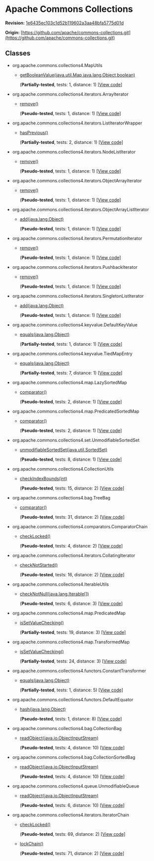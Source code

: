 # Apache Commons Collections

**Revision:** [1e6435ec103c1d52b119602a3aa48bfa5775d01d](https://github.com/apache/commons-collections/blob/1e6435ec103c1d52b119602a3aa48bfa5775d01d/src/main/java/)

**Origin:** [https://github.com/apache/commons-collections.git](https://github.com/apache/commons-collections.git)

## Classes


* org.apache.commons.collections4.MapUtils

    - [getBooleanValue(java.util.Map,java.lang.Object,boolean)](methods/org.apache.commons.collections4.MapUtils.getBooleanValue(java.util.Map,java.lang.Object,boolean).md)

        (**Partially-tested**, tests: 1, distance: 1) [[View code]](https://github.com/apache/commons-collections/blob/1e6435ec103c1d52b119602a3aa48bfa5775d01d/src/main/java//org/apache/commons/collections4/MapUtils.java#L725)


* org.apache.commons.collections4.iterators.ArrayIterator

    - [remove()](methods/org.apache.commons.collections4.iterators.ArrayIterator.remove().md)

        (**Pseudo-tested**, tests: 1, distance: 1) [[View code]](https://github.com/apache/commons-collections/blob/1e6435ec103c1d52b119602a3aa48bfa5775d01d/src/main/java//org/apache/commons/collections4/iterators/ArrayIterator.java#L162)


* org.apache.commons.collections4.iterators.ListIteratorWrapper

    - [hasPrevious()](methods/org.apache.commons.collections4.iterators.ListIteratorWrapper.hasPrevious().md)

        (**Partially-tested**, tests: 2, distance: 1) [[View code]](https://github.com/apache/commons-collections/blob/1e6435ec103c1d52b119602a3aa48bfa5775d01d/src/main/java//org/apache/commons/collections4/iterators/ListIteratorWrapper.java#L126)


* org.apache.commons.collections4.iterators.NodeListIterator

    - [remove()](methods/org.apache.commons.collections4.iterators.NodeListIterator.remove().md)

        (**Pseudo-tested**, tests: 1, distance: 1) [[View code]](https://github.com/apache/commons-collections/blob/1e6435ec103c1d52b119602a3aa48bfa5775d01d/src/main/java//org/apache/commons/collections4/iterators/NodeListIterator.java#L88)


* org.apache.commons.collections4.iterators.ObjectArrayIterator

    - [remove()](methods/org.apache.commons.collections4.iterators.ObjectArrayIterator.remove().md)

        (**Pseudo-tested**, tests: 1, distance: 1) [[View code]](https://github.com/apache/commons-collections/blob/1e6435ec103c1d52b119602a3aa48bfa5775d01d/src/main/java//org/apache/commons/collections4/iterators/ObjectArrayIterator.java#L137)


* org.apache.commons.collections4.iterators.ObjectArrayListIterator

    - [add(java.lang.Object)](methods/org.apache.commons.collections4.iterators.ObjectArrayListIterator.add(java.lang.Object).md)

        (**Pseudo-tested**, tests: 1, distance: 1) [[View code]](https://github.com/apache/commons-collections/blob/1e6435ec103c1d52b119602a3aa48bfa5775d01d/src/main/java//org/apache/commons/collections4/iterators/ObjectArrayListIterator.java#L161)


* org.apache.commons.collections4.iterators.PermutationIterator

    - [remove()](methods/org.apache.commons.collections4.iterators.PermutationIterator.remove().md)

        (**Pseudo-tested**, tests: 1, distance: 1) [[View code]](https://github.com/apache/commons-collections/blob/1e6435ec103c1d52b119602a3aa48bfa5775d01d/src/main/java//org/apache/commons/collections4/iterators/PermutationIterator.java#L155)


* org.apache.commons.collections4.iterators.PushbackIterator

    - [remove()](methods/org.apache.commons.collections4.iterators.PushbackIterator.remove().md)

        (**Pseudo-tested**, tests: 1, distance: 1) [[View code]](https://github.com/apache/commons-collections/blob/1e6435ec103c1d52b119602a3aa48bfa5775d01d/src/main/java//org/apache/commons/collections4/iterators/PushbackIterator.java#L106)


* org.apache.commons.collections4.iterators.SingletonListIterator

    - [add(java.lang.Object)](methods/org.apache.commons.collections4.iterators.SingletonListIterator.add(java.lang.Object).md)

        (**Pseudo-tested**, tests: 1, distance: 1) [[View code]](https://github.com/apache/commons-collections/blob/1e6435ec103c1d52b119602a3aa48bfa5775d01d/src/main/java//org/apache/commons/collections4/iterators/SingletonListIterator.java#L154)


* org.apache.commons.collections4.keyvalue.DefaultKeyValue

    - [equals(java.lang.Object)](methods/org.apache.commons.collections4.keyvalue.DefaultKeyValue.equals(java.lang.Object).md)

        (**Partially-tested**, tests: 1, distance: 1) [[View code]](https://github.com/apache/commons-collections/blob/1e6435ec103c1d52b119602a3aa48bfa5775d01d/src/main/java//org/apache/commons/collections4/keyvalue/DefaultKeyValue.java#L126)


* org.apache.commons.collections4.keyvalue.TiedMapEntry

    - [equals(java.lang.Object)](methods/org.apache.commons.collections4.keyvalue.TiedMapEntry.equals(java.lang.Object).md)

        (**Partially-tested**, tests: 7, distance: 1) [[View code]](https://github.com/apache/commons-collections/blob/1e6435ec103c1d52b119602a3aa48bfa5775d01d/src/main/java//org/apache/commons/collections4/keyvalue/TiedMapEntry.java#L102)


* org.apache.commons.collections4.map.LazySortedMap

    - [comparator()](methods/org.apache.commons.collections4.map.LazySortedMap.comparator().md)

        (**Pseudo-tested**, tests: 2, distance: 1) [[View code]](https://github.com/apache/commons-collections/blob/1e6435ec103c1d52b119602a3aa48bfa5775d01d/src/main/java//org/apache/commons/collections4/map/LazySortedMap.java#L143)


* org.apache.commons.collections4.map.PredicatedSortedMap

    - [comparator()](methods/org.apache.commons.collections4.map.PredicatedSortedMap.comparator().md)

        (**Pseudo-tested**, tests: 2, distance: 1) [[View code]](https://github.com/apache/commons-collections/blob/1e6435ec103c1d52b119602a3aa48bfa5775d01d/src/main/java//org/apache/commons/collections4/map/PredicatedSortedMap.java#L114)


* org.apache.commons.collections4.set.UnmodifiableSortedSet

    - [unmodifiableSortedSet(java.util.SortedSet)](methods/org.apache.commons.collections4.set.UnmodifiableSortedSet.unmodifiableSortedSet(java.util.SortedSet).md)

        (**Pseudo-tested**, tests: 8, distance: 1) [[View code]](https://github.com/apache/commons-collections/blob/1e6435ec103c1d52b119602a3aa48bfa5775d01d/src/main/java//org/apache/commons/collections4/set/UnmodifiableSortedSet.java#L56)


* org.apache.commons.collections4.CollectionUtils

    - [checkIndexBounds(int)](methods/org.apache.commons.collections4.CollectionUtils.checkIndexBounds(int).md)

        (**Pseudo-tested**, tests: 15, distance: 2) [[View code]](https://github.com/apache/commons-collections/blob/1e6435ec103c1d52b119602a3aa48bfa5775d01d/src/main/java//org/apache/commons/collections4/CollectionUtils.java#L1222)


* org.apache.commons.collections4.bag.TreeBag

    - [comparator()](methods/org.apache.commons.collections4.bag.TreeBag.comparator().md)

        (**Pseudo-tested**, tests: 31, distance: 2) [[View code]](https://github.com/apache/commons-collections/blob/1e6435ec103c1d52b119602a3aa48bfa5775d01d/src/main/java//org/apache/commons/collections4/bag/TreeBag.java#L112)


* org.apache.commons.collections4.comparators.ComparatorChain

    - [checkLocked()](methods/org.apache.commons.collections4.comparators.ComparatorChain.checkLocked().md)

        (**Pseudo-tested**, tests: 4, distance: 2) [[View code]](https://github.com/apache/commons-collections/blob/1e6435ec103c1d52b119602a3aa48bfa5775d01d/src/main/java//org/apache/commons/collections4/comparators/ComparatorChain.java#L239)


* org.apache.commons.collections4.iterators.CollatingIterator

    - [checkNotStarted()](methods/org.apache.commons.collections4.iterators.CollatingIterator.checkNotStarted().md)

        (**Pseudo-tested**, tests: 16, distance: 2) [[View code]](https://github.com/apache/commons-collections/blob/1e6435ec103c1d52b119602a3aa48bfa5775d01d/src/main/java//org/apache/commons/collections4/iterators/CollatingIterator.java#L336)


* org.apache.commons.collections4.IterableUtils

    - [checkNotNull(java.lang.Iterable[])](methods/org.apache.commons.collections4.IterableUtils.checkNotNull(java.lang.Iterable[]).md)

        (**Pseudo-tested**, tests: 6, distance: 3) [[View code]](https://github.com/apache/commons-collections/blob/1e6435ec103c1d52b119602a3aa48bfa5775d01d/src/main/java//org/apache/commons/collections4/IterableUtils.java#L1081)


* org.apache.commons.collections4.map.PredicatedMap

    - [isSetValueChecking()](methods/org.apache.commons.collections4.map.PredicatedMap.isSetValueChecking().md)

        (**Partially-tested**, tests: 19, distance: 3) [[View code]](https://github.com/apache/commons-collections/blob/1e6435ec103c1d52b119602a3aa48bfa5775d01d/src/main/java//org/apache/commons/collections4/map/PredicatedMap.java#L175)


* org.apache.commons.collections4.map.TransformedMap

    - [isSetValueChecking()](methods/org.apache.commons.collections4.map.TransformedMap.isSetValueChecking().md)

        (**Partially-tested**, tests: 24, distance: 3) [[View code]](https://github.com/apache/commons-collections/blob/1e6435ec103c1d52b119602a3aa48bfa5775d01d/src/main/java//org/apache/commons/collections4/map/TransformedMap.java#L231)


* org.apache.commons.collections4.functors.ConstantTransformer

    - [equals(java.lang.Object)](methods/org.apache.commons.collections4.functors.ConstantTransformer.equals(java.lang.Object).md)

        (**Partially-tested**, tests: 1, distance: 5) [[View code]](https://github.com/apache/commons-collections/blob/1e6435ec103c1d52b119602a3aa48bfa5775d01d/src/main/java//org/apache/commons/collections4/functors/ConstantTransformer.java#L108)


* org.apache.commons.collections4.functors.DefaultEquator

    - [hash(java.lang.Object)](methods/org.apache.commons.collections4.functors.DefaultEquator.hash(java.lang.Object).md)

        (**Pseudo-tested**, tests: 1, distance: 8) [[View code]](https://github.com/apache/commons-collections/blob/1e6435ec103c1d52b119602a3aa48bfa5775d01d/src/main/java//org/apache/commons/collections4/functors/DefaultEquator.java#L77)


* org.apache.commons.collections4.bag.CollectionBag

    - [readObject(java.io.ObjectInputStream)](methods/org.apache.commons.collections4.bag.CollectionBag.readObject(java.io.ObjectInputStream).md)

        (**Pseudo-tested**, tests: 4, distance: 10) [[View code]](https://github.com/apache/commons-collections/blob/1e6435ec103c1d52b119602a3aa48bfa5775d01d/src/main/java//org/apache/commons/collections4/bag/CollectionBag.java#L90)


* org.apache.commons.collections4.bag.CollectionSortedBag

    - [readObject(java.io.ObjectInputStream)](methods/org.apache.commons.collections4.bag.CollectionSortedBag.readObject(java.io.ObjectInputStream).md)

        (**Pseudo-tested**, tests: 4, distance: 10) [[View code]](https://github.com/apache/commons-collections/blob/1e6435ec103c1d52b119602a3aa48bfa5775d01d/src/main/java//org/apache/commons/collections4/bag/CollectionSortedBag.java#L83)


* org.apache.commons.collections4.queue.UnmodifiableQueue

    - [readObject(java.io.ObjectInputStream)](methods/org.apache.commons.collections4.queue.UnmodifiableQueue.readObject(java.io.ObjectInputStream).md)

        (**Pseudo-tested**, tests: 6, distance: 10) [[View code]](https://github.com/apache/commons-collections/blob/1e6435ec103c1d52b119602a3aa48bfa5775d01d/src/main/java//org/apache/commons/collections4/queue/UnmodifiableQueue.java#L96)


* org.apache.commons.collections4.iterators.IteratorChain

    - [checkLocked()](methods/org.apache.commons.collections4.iterators.IteratorChain.checkLocked().md)

        (**Pseudo-tested**, tests: 69, distance: 2) [[View code]](https://github.com/apache/commons-collections/blob/1e6435ec103c1d52b119602a3aa48bfa5775d01d/src/main/java//org/apache/commons/collections4/iterators/IteratorChain.java#L190)

    - [lockChain()](methods/org.apache.commons.collections4.iterators.IteratorChain.lockChain().md)

        (**Pseudo-tested**, tests: 71, distance: 2) [[View code]](https://github.com/apache/commons-collections/blob/1e6435ec103c1d52b119602a3aa48bfa5775d01d/src/main/java//org/apache/commons/collections4/iterators/IteratorChain.java#L201)


